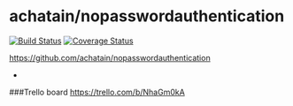 achatain/nopasswordauthentication
=============================
[![Build Status](https://travis-ci.org/achatain/nopasswordauthentication.svg?branch=master)](https://travis-ci.org/achatain/nopasswordauthentication)
[![Coverage Status](https://coveralls.io/repos/github/achatain/nopasswordauthentication/badge.svg?branch=master)](https://coveralls.io/github/achatain/nopasswordauthentication?branch=master)

https://github.com/achatain/nopasswordauthentication

-

###Trello board
https://trello.com/b/NhaGm0kA
